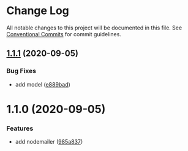 # Change Log

All notable changes to this project will be documented in this file.
See [Conventional Commits](https://conventionalcommits.org) for commit guidelines.

## [1.1.1](https://github.com/paulstelzer/nestjs/compare/@innomobile/nestjs-nodemailer@1.1.0...@innomobile/nestjs-nodemailer@1.1.1) (2020-09-05)


### Bug Fixes

* add model ([e889bad](https://github.com/paulstelzer/nestjs/commit/e889badeccfca3282b2ddd26f6154a6a3a5c584f))





# 1.1.0 (2020-09-05)


### Features

* add nodemailer ([985a837](https://github.com/paulstelzer/nestjs/commit/985a837ab335aa9164307e18247ab15834086698))
